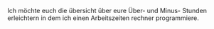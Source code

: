 Ich möchte euch die übersicht über eure Über- und Minus- Stunden erleichtern in dem ich einen Arbeitszeiten rechner programmiere.
